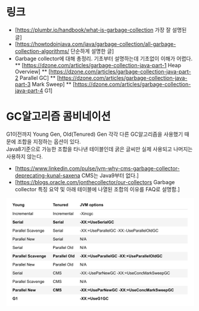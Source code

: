 <!-- TITLE: Garbage Collection -->
<!-- SUBTITLE: -->

# 링크
* [https://plumbr.io/handbook/what-is-garbage-collection 가장 잘 설명된 글]
* [https://howtodoinjava.com/java/garbage-collection/all-garbage-collection-algorithms/ 단순하게 설명한 글]
* Garbage collector에 대해 총정리. 기초부터 설명하는데 기초없이 이해가 어렵다.
** [https://dzone.com/articles/garbage-collection-java-part-1 Heap Overview]
** [https://dzone.com/articles/garbage-collection-java-part-2 Parallel GC]
** [https://dzone.com/articles/garbage-collection-java-part-3 Mark Sweep]
** [https://dzone.com/articles/garbage-collection-java-part-4 G1]

# GC알고리즘 콤비네이션
G1이전까지 Young Gen, Old(Tenured) Gen 각각 다른 GC알고리즘을 사용했기 때문에 조합을 지정하는 옵션이 있다.<br>
Java8기준으로 가능한 조합을 타나낸 테이블인데 굵은 글씨만 실제 사용되고 나머지는 사용하지 않는다.<br>
* [https://www.linkedin.com/pulse/jvm-why-cms-garbage-collector-deprecating-kunal-saxena CMS는 Java9부터 없다.]
* [https://blogs.oracle.com/jonthecollector/our-collectors Garbage collector 특징 요약 및 아래 테이블에 나열된 조합의 이유를 FAQ로 설명함.]

![2018 10 01 12 56 36](/uploads/garbage-collection/-2018-10-01--12-56-36.png "2018 10 01 12 56 36")